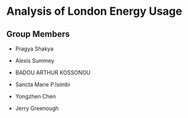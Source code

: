 # Analysis of London Energy Usage



## Group Members


* Pragya Shakya

* Alexis Summey
* BADOU ARTHUR KOSSONOU
* Sancta Marie P.Isimbi
* Yongzhen Chen
* Jerry Greenough